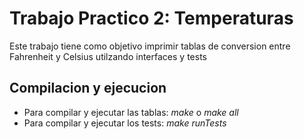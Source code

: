 # Trabajo Practico 2: Temperaturas
Este trabajo tiene como objetivo imprimir tablas de conversion entre Fahrenheit y Celsius utilzando interfaces y tests

## Compilacion y ejecucion
- Para compilar y ejecutar las tablas: *make* o *make all*
- Para compilar y ejecutar los tests: *make runTests*
